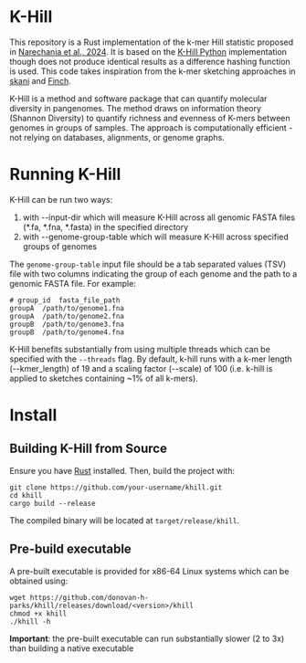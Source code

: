 # K-Hill

This repository is a Rust implementation of the k-mer Hill statistic proposed in [Narechania et al., 2024](https://pmc.ncbi.nlm.nih.gov/articles/PMC11529847). It is based on the [K-Hill Python](https://github.com/deanbobo/khill) implementation though does not produce identical results as a difference hashing function
is used. This code takes inspiration from the k-mer sketching approaches in [skani](https://github.com/bluenote-1577/skani) and [Finch](https://github.com/onecodex/finch-rs).

K-Hill is a method and software package that can quantify molecular diversity in pangenomes. The method draws on information theory (Shannon Diversity) to quantify richness and evenness of K-mers between genomes in groups of samples. The approach is computationally efficient - not relying on databases, alignments, or genome graphs.

# Running K-Hill

K-Hill can be run two ways:
1. with --input-dir which will measure K-Hill across all genomic FASTA files (*.fa, *.fna, *.fasta) in the specified directory
2. with --genome-group-table which will measure K-Hill across specified groups of genomes

The `genome-group-table` input file should be a tab separated values (TSV) file with two columns indicating the group of each genome and the path to a genomic FASTA file. For example:

```
# group_id  fasta_file_path
groupA  /path/to/genome1.fna
groupA  /path/to/genome2.fna
groupB  /path/to/genome3.fna
groupB  /path/to/genome4.fna
```

K-Hill benefits substantially from using multiple threads which can be specified with the `--threads` flag. By default, k-hill runs with a k-mer length (--kmer_length) of 19 and a scaling factor (--scale) of 100 (i.e. k-hill is applied to sketches containing ~1% of all k-mers). 

# Install

## Building K-Hill from Source

Ensure you have [Rust](https://www.rust-lang.org/tools/install) installed. Then, build the project with:

```!sh
git clone https://github.com/your-username/khill.git
cd khill
cargo build --release
```

The compiled binary will be located at `target/release/khill`.

## Pre-build executable

A pre-built executable is provided for x86-64 Linux systems which can be obtained using:

```!sh
wget https://github.com/donovan-h-parks/khill/releases/download/<version>/khill
chmod +x khill
./khill -h
```

__Important__: the pre-built executable can run substantially slower (2 to 3x) than building a native executable
